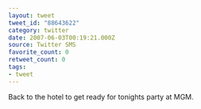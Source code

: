 ```yaml
---
layout: tweet
tweet_id: "88643622"
category: twitter
date: 2007-06-03T00:19:21.000Z
source: Twitter SMS
favorite_count: 0
retweet_count: 0
tags:
- tweet
---
```


Back to the hotel to get ready for tonights party at MGM.
